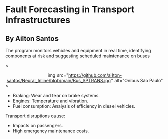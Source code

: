 # Fault Forecasting in Transport Infrastructures
## By Ailton Santos
The program monitors vehicles and equipment in real time, identifying components at risk and suggesting scheduled maintenance on buses

<<center>img src="https://github.com/ailton-santos/Neural_Inline/blob/main/Bus_SPTRANS.jpg" alt="Onibus São Paulo" </center>>

- Braking: Wear and tear on brake systems.
- Engines: Temperature and vibration.
- Fuel consumption: Analysis of efficiency in diesel vehicles.

Transport disruptions cause:
- Impacts on passengers.
- High emergency maintenance costs.

